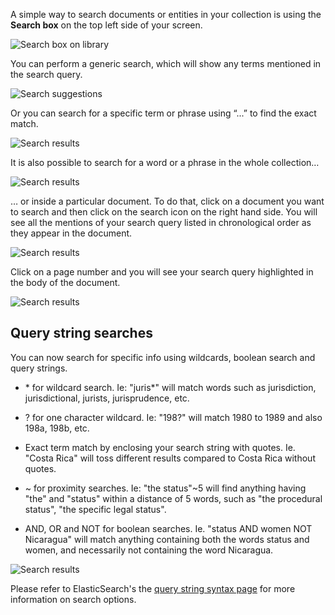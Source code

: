 A simple way to search documents or entities in your collection is using the **Search box** on the top left side of your screen. 

![Search box on library](http://huridocs.github.io/uwazi-assets/wiki/screenshots/Search_base_new.png)

You can perform a generic search, which will show any terms mentioned in the search query.

![Search suggestions](http://huridocs.github.io/uwazi-assets/wiki/screenshots/Search_basic.png)

Or you can search for a specific term or phrase using “...” to find the exact match.

![Search results](http://huridocs.github.io/uwazi-assets/wiki/screenshots/Search_exact_match.png)

It is also possible to search for a word or a phrase in the whole collection… 

![Search results](http://huridocs.github.io/uwazi-assets/wiki/screenshots/Search_collection_result.png)

… or inside a particular document. To do that, click on a document you want to search and then click on the search icon on the right hand side. You will see all the mentions of your search query listed in chronological order as they appear in the document. 

![Search results](http://huridocs.github.io/uwazi-assets/wiki/screenshots/Search_document_result1.png)

Click on a page number and you will see your search query highlighted in the body of the document. 

![Search results](http://huridocs.github.io/uwazi-assets/wiki/screenshots/Search_document_result2.png)

## Query string searches

You can now search for specific info using wildcards, boolean search and query strings.

- \* for wildcard search. Ie: "juris*" will match words such as jurisdiction, jurisdictional, jurists, jurisprudence, etc.

- ? for one character wildcard. Ie: "198?" will match 1980 to 1989 and also 198a, 198b, etc.

- Exact term match by enclosing your search string with quotes. Ie. "Costa Rica" will toss different results compared to Costa Rica without quotes.

- ~ for proximity searches. Ie: "the status"~5 will find anything having "the" and "status" within a distance of 5 words, such as "the procedural status", "the specific legal status".

- AND, OR and NOT for boolean searches. Ie. "status AND women NOT Nicaragua" will match anything containing both the words status and women, and necessarily not containing the word Nicaragua.

![Search results](http://huridocs.github.io/uwazi-assets/wiki/screenshots/Search_boolean.png)

Please refer to ElasticSearch's the [query string syntax page](https://www.elastic.co/guide/en/elasticsearch/reference/5.5/query-dsl-query-string-query.html#query-string-syntax) for more information on search options.


